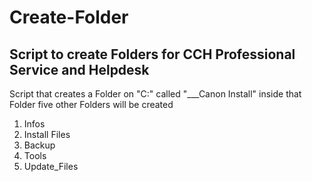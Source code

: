 # Create-Folder
## Script to create Folders for CCH Professional Service and Helpdesk

Script that creates a Folder on "C:\" called "___Canon Install"
inside that Folder five  other Folders will be created

1. Infos
2. Install Files
3. Backup
4. Tools
5. Update_Files
